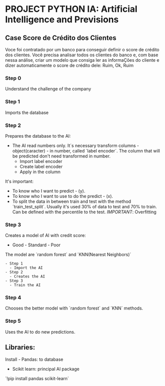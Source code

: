 # PROJECT PYTHON IA: Artificial Intelligence and Previsions

## Case Score de Crédito dos Clientes

Voce foi contratado por um banco para conseguir definir o score de crédito dos clientes. Você precisa analisar todos os clientes do banco e, com base nessa análise, criar um modelo que consiga ler as informaÇões do cliente e dizer automaticamente o score de crédito dele: Ruim, Ok, Ruim

### Step 0

Understand the challenge of the company

### Step 1

Imports the database

### Step 2

Prepares the database to the AI:

- The AI read numbers only. It´s necessary transform columns - object(caracter) - in number, called ´label encoder´. The column that will be predicted don't need transformed in number.
  - Import label encoder
  - Create label encoder
  - Apply in the column

It's important:

- To know who I want to predict - (y).
- To know who I want to use to do the predict - (x).
- To split the data in between train and test with the method ´train_test_split´.
  Usually it's used 30% of data to test and 70% to train. Can be defined with the percentile to the test.
  _IMPORTANT_: Overfitting

### Step 3

Creates a model of AI with credit score:

- Good - Standard - Poor

The model are ´random forest´ and ´KNN(Nearest Neighbors)´

    - Step 1
      - Import the AI
    - Step 2
      - Creates the AI
    - Step 3
      - Train the AI

### Step 4

Chooses the better model with ´random forest´ and ´KNN´ methods.

### Step 5

Uses the AI to do new predictions.

## Libraries:
Install - Pandas: to database

- Scikit learn: principal AI package

´!pip install pandas scikit-learn´
